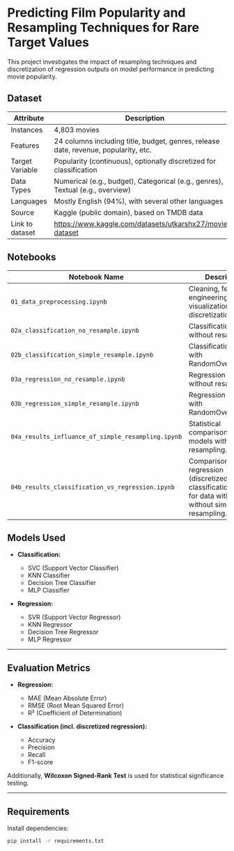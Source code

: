 # Predicting Film Popularity and Resampling Techniques for Rare Target Values

This project investigates the impact of resampling techniques and discretization of regression outputs on model performance in predicting movie popularity.


## Dataset

| **Attribute**   | **Description**                                                      |
|-----------------|----------------------------------------------------------------------|
| Instances       | 4,803 movies                                                         |
| Features        | 24 columns including title, budget, genres, release date, revenue, popularity, etc. |
| Target Variable | Popularity (continuous), optionally discretized for classification   |
| Data Types      | Numerical (e.g., budget), Categorical (e.g., genres), Textual (e.g., overview) |
| Languages       | Mostly English (94%), with several other languages                   |
| Source          | Kaggle (public domain), based on TMDB data                           |
| Link to dataset | https://www.kaggle.com/datasets/utkarshx27/movies-dataset                                                                     |



## **Notebooks**

| Notebook Name                                     | Description                                                                                                  |
|--------------------------------------------------|--------------------------------------------------------------------------------------------------------------|
| `01_data_preprocessing.ipynb`                    | Cleaning, feature engineering, visualizations, discretization.                                               |
| `02a_classification_no_resample.ipynb`           | Classification models without resampling.                                                                    |
| `02b_classification_simple_resample.ipynb`       | Classification models with RandomOverSampler.                                                                |
| `03a_regression_no_resample.ipynb`               | Regression models without resampling.                                                                        |
| `03b_regression_simple_resample.ipynb`           | Regression models with RandomOverSampler.                                                                    |
| `04a_results_influance_of_simple_resampling.ipynb` | Statistical comparison of models with/without resampling.                                                    |
| `04b_results_classification_vs_regression.ipynb` | Comparison of regression (discretized) vs classification models for data with and without simple resampling. |

## Models Used

- **Classification:**
  - SVC (Support Vector Classifier)
  - KNN Classifier
  - Decision Tree Classifier
  - MLP Classifier

- **Regression:**
  - SVR (Support Vector Regressor)
  - KNN Regressor
  - Decision Tree Regressor
  - MLP Regressor

---

## Evaluation Metrics

- **Regression:**
  - MAE (Mean Absolute Error)
  - RMSE (Root Mean Squared Error)
  - R² (Coefficient of Determination)

- **Classification (incl. discretized regression):**
  - Accuracy
  - Precision
  - Recall
  - F1-score

Additionally, **Wilcoxon Signed-Rank Test** is used for statistical significance testing.

---

## Requirements

Install dependencies:
```bash
pip install -r requirements.txt